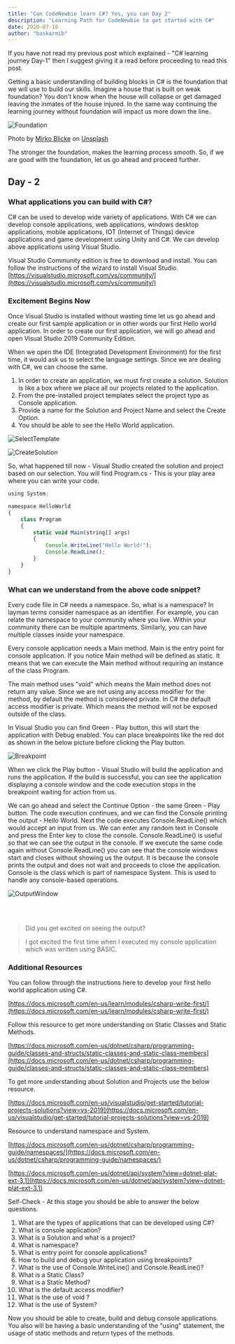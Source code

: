 ```yaml
---
title: "Can CodeNewbie learn C#? Yes, you can Day 2"
description: "Learning Path for CodeNewbie to get started with C#"
date: 2020-07-10
author: "baskarmib"
---
```


If you have not read my previous post which explained - "C# learning journey Day-1" then I suggest giving it a read before proceeding to read this post.

Getting a basic understanding of building blocks in C# is the foundation that we will use to build our skills. 
Imagine a house that is built on weak foundation? You don't know when the house will collapse or get damaged leaving the inmates of the house injured. 
In the same way continuing the learning journey without foundation will impact us more down the line.


![Foundation](./foundation.jpg)


<span>Photo by <a href="https://unsplash.com/@mirkoblicke?utm_source=unsplash&amp;utm_medium=referral&amp;utm_content=creditCopyText">Mirko Blicke</a> on <a href="https://unsplash.com/s/photos/concrete-foundation?utm_source=unsplash&amp;utm_medium=referral&amp;utm_content=creditCopyText">Unsplash</a></span>

The stronger the foundation, makes the learning process smooth.
So, if we are good with the foundation, let us go ahead and proceed further.

## Day - 2
### What applications you can build with C#?

C# can be used to develop wide variety of applications. With C# we can develop console applications, web applications, windows desktop applications, mobile applications, IOT (Internet of Things) device applications and game development using Unity and C#.
We can develop above applications using Visual Studio. 

Visual Studio Community edition is free to download and install. You can follow the instructions of the wizard to install Visual Studio.
[https://visualstudio.microsoft.com/vs/community/](https://visualstudio.microsoft.com/vs/community/)


### Excitement Begins Now


Once Visual Studio is installed without wasting time let us go ahead and create our first sample application or in other words our first Hello world application.
In order to create our first application, we will go ahead and open Visual Studio 2019 Community Edition. 

When we open the IDE (Integrated Development Environment) for the first time, it would ask us to select the language settings. 
Since we are dealing with C#, we can choose the same.

1.	In order to create an application, we must first create a solution. Solution is like a box where we place all our projects related to the application.
2.	From the pre-installed project templates select the project type as Console application.
3.	Provide a name for the Solution and Project Name and select the Create Option.
4.	You should be able to see the Hello World application.


![SelectTemplate](./step1.jpg)


![CreateSolution](./step2.jpg)


So, what happened till now - Visual Studio created the solution and project based on our selection. 
You will find Program.cs - This is your play area where you can write your code.

```js
using System;

namespace HelloWorld
{
    class Program
    {
        static void Main(string[] args)
        {
            Console.WriteLine("Hello World!");
            Console.ReadLine();
        }
    }
}
```


### What can we understand from the above code snippet?

Every code file in C# needs a namespace. So, what is a namespace? 
In layman terms consider namespace as an identifier. For example, you can relate the namespace to your community where you live. 
Within your community there can be multiple apartments. Similarly, you can have multiple classes inside your namespace.

Every console application needs a Main method. Main is the entry point for console application. If you notice Main method will be defined as static. 
It means that we can execute the Main method without requiring an instance of the class Program.

The main method uses "void" which means the Main method does not return any value. 
Since we are not using any access modifier for the method, by default the method is considered private. In C# the default access modifier is private. 
Which means the method will not be exposed outside of the class.

In Visual Studio you can find Green - Play button, this will start the application with Debug enabled. 
You can place breakpoints like the red dot as shown in the below picture before clicking the Play button.

![Breakpoint](./step3.jpg)


When we click the Play button - Visual Studio will build the application and runs the application. If the build is successful, you can see the application displaying a console window and the code execution stops 
in the breakpoint waiting for action from us. 

We can go ahead and select the Continue Option - the same Green - Play button. The code execution continues, and we can find the Console printing the output - Hello World.
Next the code executes Console.ReadLine() which would accept an input from us. We can enter any random text in Console and press the Enter key to close the console. Console.ReadLine() is useful so that we can see the output in the console. If we execute the same code again without Console.ReadLine() you can see that the console windows start and closes without showing us the output. It is because the console prints the output and does not wait and proceeds to close the application. Console is the class which is part of namespace System. This is used to handle any console-based operations.

![OutputWindow](./step4.jpg)

<br></br>

> Did you get excited on seeing the output?

> I got excited the first time when I executed my console application which was written using BASIC.

### Additional Resources

You can follow through the instructions here to develop your first hello world application using C#.

[https://docs.microsoft.com/en-us/learn/modules/csharp-write-first/](https://docs.microsoft.com/en-us/learn/modules/csharp-write-first/)

Follow this resource to get more understanding on Static Classes and Static Methods.

[https://docs.microsoft.com/en-us/dotnet/csharp/programming-guide/classes-and-structs/static-classes-and-static-class-members](https://docs.microsoft.com/en-us/dotnet/csharp/programming-guide/classes-and-structs/static-classes-and-static-class-members)


To get more understanding about Solution and Projects use the below resource.

[https://docs.microsoft.com/en-us/visualstudio/get-started/tutorial-projects-solutions?view=vs-2019](https://docs.microsoft.com/en-us/visualstudio/get-started/tutorial-projects-solutions?view=vs-2019)

Resource to understand namespace and System.

[https://docs.microsoft.com/en-us/dotnet/csharp/programming-guide/namespaces/](https://docs.microsoft.com/en-us/dotnet/csharp/programming-guide/namespaces/)

[https://docs.microsoft.com/en-us/dotnet/api/system?view=dotnet-plat-ext-3.1](https://docs.microsoft.com/en-us/dotnet/api/system?view=dotnet-plat-ext-3.1)


Self-Check - At this stage you should be able to answer the below questions.

1.	What are the types of applications that can be developed using C#?
2.	What is console application?
3.	What is a Solution and what is a project?
4.	What is namespace?
5.	What is entry point for console applications?
6.	How to build and debug your application using breakpoints?
7.	What is the use of Console.WriteLine() and Console.ReadLine()?
8.	What is a Static Class?
9.	What is a Static Method?
10.	What is the default access modifier?
11.	What is the use of void ?
12.	What is the use of System?

Now you should be able to create, build and debug console applications. 
You also will be having a basic understanding of the "using" statement, the usage of static methods and return types of the methods.



